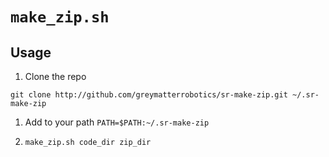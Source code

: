 # `make_zip.sh`

## Usage

1. Clone the repo
```
git clone http://github.com/greymatterrobotics/sr-make-zip.git ~/.sr-make-zip
```

1. Add to your path `PATH=$PATH:~/.sr-make-zip`

1. `make_zip.sh code_dir zip_dir`